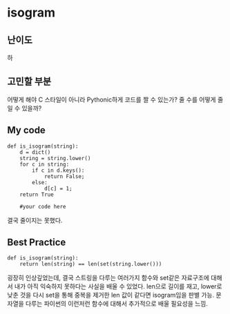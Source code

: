 # isogram

## 난이도
하

## 고민할 부분
어떻게 해야 C 스타일이 아니라 Pythonic하게 코드를 짤 수 있는가?
줄 수를 어떻게 줄일 수 있을까?

## My code

```{.python}
def is_isogram(string):
    d = dict()
    string = string.lower()
    for c in string:
        if c in d.keys():
            return False;
        else:
            d[c] = 1;
    return True
        
    #your code here
```

결국 줄이지는 못했다.

## Best Practice
```{.python}
def is_isogram(string):
    return len(string) == len(set(string.lower()))
```

굉장히 인상깊었는데, 결국 스트링을 다루는 여러가지 함수와 set같은 자료구조에 대해서 내가 아직 익숙하지 못하다는 사실을 배울 수 있었다.
len으로 길이를 재고, lower로 낮춘 것을 다시 set을 통해 중복을 제거한 len 값이 같다면 isogram임을 판별 가능.
문자열을 다루는 파이썬의 이런저런 함수에 대해서 추가적으로 배울 필요성을 느낌.